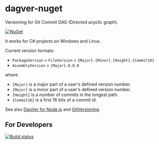 # dagver-nuget

Versioning for Git Commit DAG (Directed acyclic graph).

[![NuGet](https://img.shields.io/nuget/v/dagver.svg)](https://www.npmjs.com/package/dagver)

It works for C# projects on Windows and Linux.

Current version formats:

- `PackageSersion` = `FileVersion` = `{Major}.{Minor}.{Height}.{Commit16}`
- `AssemblyVersion` = `{Major}.0.0.0`

where

- `{Major}` is a major part of a user's defined version number.
- `{Major}` is a minor part of a user's defined version number.
- `{Height}` is a number of commits in the longest path.
- `{Commit16}` is a first 16 bits of a commit id.

See also [DagVer for Node.js](https://github.com/sergey-shandar/dagver) and [GitVersioning](https://github.com/AArnott/Nerdbank.GitVersioning).

## For Developers

[![Build status](https://ci.appveyor.com/api/projects/status/q4b0u1lsdj7xt1wt?svg=true)](https://ci.appveyor.com/project/sergey-shandar/dagver-nuget)
